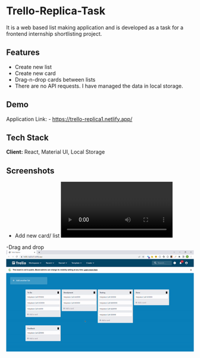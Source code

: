 
# Trello-Replica-Task

It is a web based list making application and is developed as a task for a frontend internship shortlisting project.


## Features

- Create new list
- Create new card
- Drag-n-drop cards between lists
- There are no API requests. I have managed the data in local storage.


## Demo

Application Link: - https://trello-replica1.netlify.app/


## Tech Stack

**Client:** React, Material UI, Local Storage


## Screenshots

- Add new card/ list
![App Screenshot](./public/add.mp4)

-Drag and drop
![App Screenshot](./public/drag-n-drop.gif)

